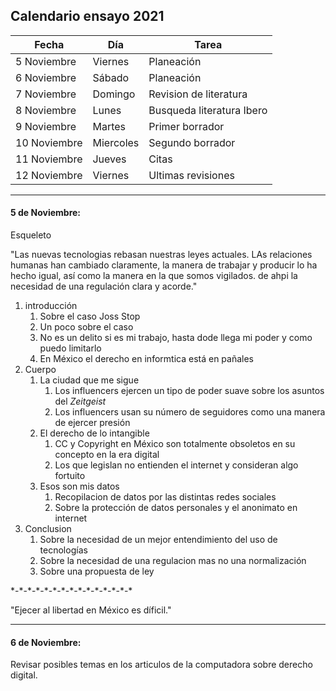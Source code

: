  ## Calendario ensayo 2021
 
|Fecha|Día|Tarea|
|---|---|---|
|5 Noviembre| Viernes | Planeación|
|6 Noviembre |Sábado | Planeación
|7 Noviembre |Domingo | Revision de literatura|
|8 Noviembre| Lunes| Busqueda literatura Ibero|
|9 Noviembre| Martes|Primer borrador|
|10 Noviembre|Miercoles|Segundo borrador|
|11 Noviembre|Jueves|Citas|
|12 Noviembre|Viernes|Ultimas revisiones|

---

#### 5 de Noviembre:

Esqueleto

"Las nuevas tecnologias rebasan nuestras leyes actuales. LAs relaciones humanas han cambiado claramente, la manera de trabajar y producir lo ha hecho igual, así como la manera en la que somos vigilados. de ahpi la necesidad de una regulación clara y acorde."

1. introducción
	1. Sobre el caso Joss Stop
	2. Un poco sobre el caso
	3. No es un delito si es mi trabajo, hasta dode llega mi poder y como puedo limitarlo
	4. En México el derecho en informtica está en pañales
2. Cuerpo
	1. La ciudad que me sigue
		1. Los influencers ejercen un tipo de poder suave sobre los asuntos del _Zeitgeist_
		2. Los influencers usan su número de seguidores como una manera de ejercer presión
	2. El derecho de lo intangible
		1. CC y Copyright en México son totalmente obsoletos en su concepto en la era digital
		2. Los que legislan no entienden el internet y consideran algo fortuito
	3. Esos son mis datos
		1. Recopilacion de datos por las distintas redes sociales
		2. Sobre la protección de datos personales y el anonimato en internet
3. Conclusion
	1. Sobre la necesidad de un mejor entendimiento del uso de tecnologías
	2. Sobre la necesidad de una regulacion mas no una normalización
	3. Sobre una propuesta de ley

\*\-\*\-\*\-\*\-\*\-\*\-\*\-\*\-\*\-\*\-\*\-\*\-\*\-\*\-\*


"Ejecer al libertad en México es díficil."

 ---
 
#### 6 de Noviembre:

 Revisar posibles temas en los articulos de la computadora sobre derecho digital.